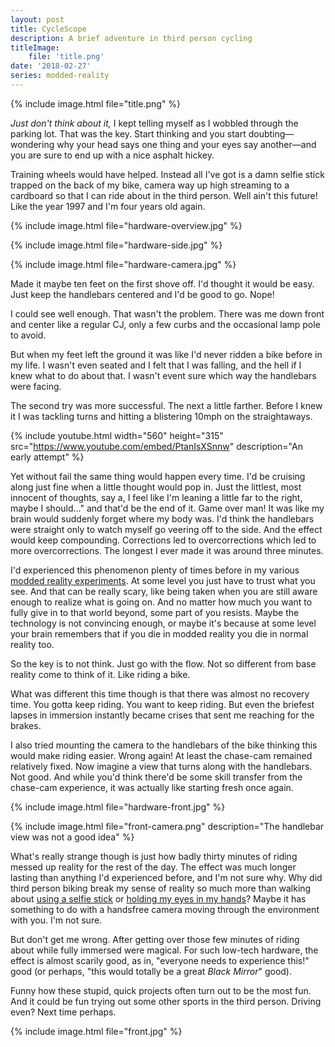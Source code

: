```yaml
---
layout: post
title: CycleScope
description: A brief adventure in third person cycling
titleImage:
    file: 'title.png'
date: '2018-02-27'
series: modded-reality
---
```


{% include image.html file="title.png" %}

*Just don't think about it,* I kept telling myself as I wobbled through the parking lot. That was the key. Start thinking and you start doubting—wondering why your head says one thing and your eyes say another—and you are sure to end up with a nice asphalt hickey.

Training wheels would have helped. Instead all I've got is a damn selfie stick trapped on the back of my bike, camera way up high streaming to a cardboard so that I can ride about in the third person. Well ain't this future! Like the year 1997 and I'm four years old again.

{% include image.html file="hardware-overview.jpg" %}

{% include image.html file="hardware-side.jpg" %}

{% include image.html file="hardware-camera.jpg" %}

Made it maybe ten feet on the first shove off. I'd thought it would be easy. Just keep the handlebars centered and I'd be good to go. Nope!

I could see well enough. That wasn't the problem. There was me down front and center like a regular CJ, only a few curbs and the occasional lamp pole to avoid.

But when my feet left the ground it was like I'd never ridden a bike before in my life. I wasn't even seated and I felt that I was falling, and the hell if I knew what to do about that. I wasn't event sure which way the handlebars were facing.

The second try was more successful. The next a little farther. Before I knew it I was tackling turns and hitting a blistering 10mph on the straightaways.

{% include youtube.html width="560" height="315" src="https://www.youtube.com/embed/PtanIsXSnnw" description="An early attempt" %}

Yet without fail the same thing would happen every time. I'd be cruising along just fine when a little thought would pop in. Just the littlest, most innocent of thoughts, say a, I feel like I'm leaning a little far to the right, maybe I should..." and that'd be the end of it. Game over man! It was like my brain would suddenly forget where my body was. I'd think the handlebars were straight only to watch myself go veering off to the side. And the effect would keep compounding. Corrections led to overcorrections which led to more overcorrections. The longest I ever made it was around three minutes.

I'd experienced this phenomenon	plenty of times before in my various [modded reality experiments](/series/modded-reality). At some level you just have to trust what you see. And that can be really scary, like being taken when you are still aware enough to realize what is going on. And no matter how much you want to fully give in to that world beyond, some part of you resists. Maybe the technology is not convincing enough, or maybe it's because at some level your brain remembers that if you die in modded reality you die in normal reality too. 

So the key is to not think. Just go with the flow. Not so different from base reality come to think of it. Like riding a bike.

What was different this time though is that there was almost no recovery time. You gotta keep riding. You want to keep riding. But even the briefest lapses in immersion instantly became crises that sent me reaching for the brakes.

I also tried mounting the camera to the handlebars of the bike thinking this would make riding easier. Wrong again! At least the chase-cam remained relatively fixed. Now imagine a view that turns along with the handlebars. Not good. And while you'd think there'd be some skill transfer from the chase-cam experience, it was actually like starting fresh once again. 

{% include image.html file="hardware-front.jpg" %}

{% include image.html file="front-camera.png" description="The handlebar view was not a good idea" %}

What's really strange though is just how badly thirty minutes of riding messed up reality for the rest of the day. The effect was much longer lasting than anything I'd experienced before, and I'm not sure why. Why did third person biking break my sense of reality so much more than walking about [using a selfie stick](/selfie-reality) or [holding my eyes in my hands](/anschauung)? Maybe it has something to do with a handsfree camera moving through the environment with you. I'm not sure.

But don't get me wrong. After getting over those few minutes of riding about while fully immersed were magical. For such low-tech hardware, the effect is almost scarily good, as in, "everyone needs to experience this!" good (or perhaps, "this would totally be a great *Black Mirror*" good). 

Funny how these stupid, quick projects often turn out to be the most fun. And it could be fun trying out some other sports in the third person. Driving even? Next time perhaps.

{% include image.html file="front.jpg" %}
